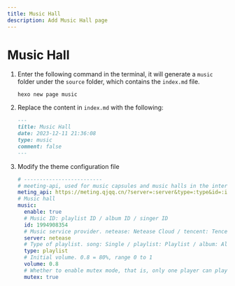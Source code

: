 ```yaml
---
title: Music Hall
description: Add Music Hall page
---
```


# Music Hall

1. Enter the following command in the terminal, it will generate a `music` folder under the `source` folder, which contains the `index.md` file.
    ```shell
    hexo new page music
    ```
2. Replace the content in `index.md` with the following:
    ```markdown
    ---
    title: Music Hall
    date: 2023-12-11 21:36:08
    type: music
    comment: false
    ---
    ```
3. Modify the theme configuration file
    ```yaml
    # -------------------------
    # meeting-api, used for music capsules and music halls in the interface, can customize api, do not move if you don't know.
    meting_api: https://meting.qjqq.cn/?server=:server&type=:type&id=:id&auth=:auth&r=:r #custom api
    # Music hall
    music:
      enable: true
      # Music ID: playlist ID / album ID / singer ID
      id: 1994908354
      # Music service provider. netease: Netease Cloud / tencent: Tencent / kugou: Kugou / xiaomi: Xiaomi / baidu: Baidu
      server: netease
      # Type of playlist. song: Single / playlist: Playlist / album: Album / artist: Singer
      type: playlist
      # Initial volume. 0.8 = 80%, range 0 to 1
      volume: 0.8
      # Whether to enable mutex mode, that is, only one player can play at the same time
      mutex: true
    ```
